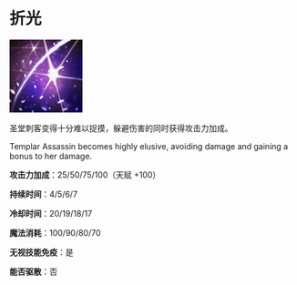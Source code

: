 # 折光

![](game/resource/flash3/images/spellicons/mjz_templar_assassin_refraction.png)

圣堂刺客变得十分难以捉摸，躲避伤害的同时获得攻击力加成。

Templar Assassin becomes highly elusive, avoiding damage and gaining a bonus to her damage. 

**攻击力加成**：25/50/75/100（天赋 +100）

**持续时间**：4/5/6/7

**冷却时间**：20/19/18/17

**魔法消耗**：100/90/80/70

**无视技能免疫**：是

**能否驱散**：否

